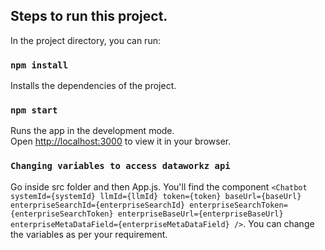 ## Steps to run this project.

In the project directory, you can run:

### `npm install`

Installs the dependencies of the project.

### `npm start`

Runs the app in the development mode.\
Open [http://localhost:3000](http://localhost:3000) to view it in your browser.

### `Changing variables to access dataworkz api`

Go inside src folder and then App.js. You'll find the component `<Chatbot systemId={systemId} llmId={llmId} token={token} baseUrl={baseUrl} enterpriseSearchId={enterpriseSearchId} enterpriseSearchToken={enterpriseSearchToken} enterpriseBaseUrl={enterpriseBaseUrl} enterpriseMetaDataField={enterpriseMetaDataField} />`.
You can change the variables as per your requirement.
